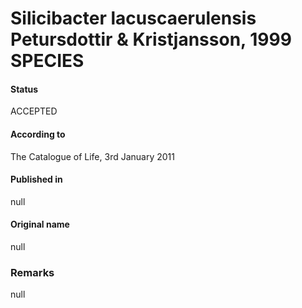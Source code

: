 # Silicibacter lacuscaerulensis Petursdottir & Kristjansson, 1999 SPECIES

#### Status
ACCEPTED

#### According to
The Catalogue of Life, 3rd January 2011

#### Published in
null

#### Original name
null

### Remarks
null